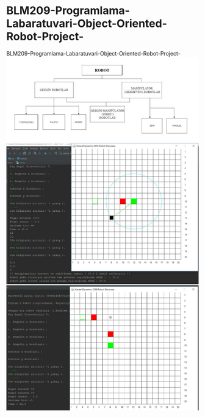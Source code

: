 # BLM209-Programlama-Labaratuvari-Object-Oriented-Robot-Project-


BLM209-Programlama-Labaratuvari-Object-Oriented-Robot-Project-
![alt text](https://github.com/MutluhanB/BLM209-Programlama-Labaratuvari-Object-Oriented-Robot-Project-/blob/master/robotss3.JPG?raw=true)
![alt text](https://github.com/MutluhanB/BLM209-Programlama-Labaratuvari-Object-Oriented-Robot-Project-/blob/master/robotss2.JPG?raw=true)
![alt text](https://github.com/MutluhanB/BLM209-Programlama-Labaratuvari-Object-Oriented-Robot-Project-/blob/master/robotss1.JPG?raw=true)
